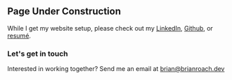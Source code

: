 ## Page Under Construction
While I get my website setup, please check out my [LinkedIn](http://www.linkedin.com/in/brian-m-roach/), [Github](https://github.com/bmroach), or [resumé](https://drive.google.com/file/d/1E80b9AIgrQ5zGy6z5raWs8y3LsLtXmxf/view?usp=sharing). 



### Let's get in touch

Interested in working together? Send me an email at brian@brianroach.dev
